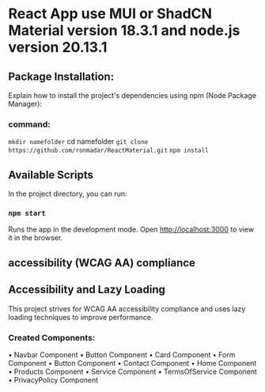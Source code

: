 # React App use MUI or ShadCN Material version 18.3.1 and node.js version 20.13.1


## Package Installation:
Explain how to install the project's dependencies using npm (Node Package Manager):

### command:
`mkdir namefolder`
cd namefolder
`git clone https://github.com/ronmadar/ReactMaterial.git`
`npm install`

## Available Scripts

In the project directory, you can run:

### `npm start`

Runs the app in the development mode.
Open [http://localhost:3000](http://localhost:3000) to view it in the browser.

## accessibility (WCAG AA) compliance

## Accessibility and Lazy Loading
This project strives for WCAG AA accessibility compliance and uses lazy loading techniques to improve performance.


### Created Components:
• Navbar Component
• Button Component
• Card Component
• Form Component
• Button Component
• Contact Component
• Home Component
• Products Component
• Service Component
• TermsOfService Component
• PrivacyPolicy Component



